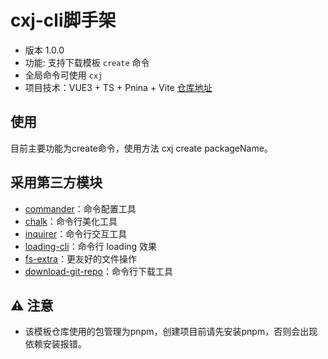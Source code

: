 # cxj-cli脚手架

- 版本 1.0.0
- 功能: 支持下载模板 `create` 命令
- 全局命令可使用 `cxj`
- 项目技术：VUE3 + TS + Pnina + Vite  [仓库地址](https://github.com/Flower-guest/projectBuildTemplate)

## 使用

目前主要功能为create命令，使用方法 cxj create packageName。

## 采用第三方模块

- [commander](https://github.com/tj/commander.js/blob/master/Readme_zh-CN.md)：命令配置工具
- [chalk](https://github.com/chalk/chalk)：命令行美化工具
- [inquirer](https://github.com/SBoudrias/Inquirer.js)：命令行交互工具
- [loading-cli](https://github.com/jaywcjlove/loading-cli)：命令行 loading 效果
- [fs-extra](https://github.com/jprichardson/node-fs-extra)：更友好的文件操作
- [download-git-repo](https://gitlab.com/flippidippi/download-git-repo)：命令行下载工具

## ⚠️ 注意

- 该模板仓库使用的包管理为pnpm，创建项目前请先安装pnpm，否则会出现依赖安装报错。
